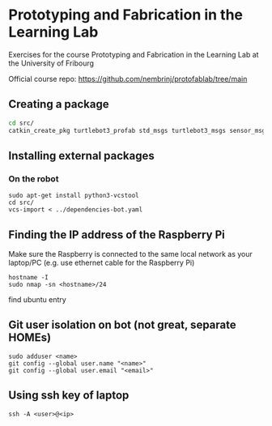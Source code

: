 # Prototyping and Fabrication in the Learning Lab

Exercises for the course Prototyping and Fabrication in the Learning Lab at the University of Fribourg

Official course repo: https://github.com/nembrinj/protofablab/tree/main

## Creating a package

```bash
cd src/
catkin_create_pkg turtlebot3_profab std_msgs turtlebot3_msgs sensor_msgs geometry_msgs rospy
```

## Installing external packages

### On the robot

```shell
sudo apt-get install python3-vcstool
cd src/
vcs-import < ../dependencies-bot.yaml
```

## Finding the IP address of the Raspberry Pi

Make sure the Raspberry is connected to the same local network as 
your laptop/PC (e.g. use ethernet cable for the Raspberry Pi)

```shell
hostname -I
sudo nmap -sn <hostname>/24
```
find ubuntu entry
## Git user isolation on bot (not great, separate HOMEs)

```shell
sudo adduser <name>
git config --global user.name "<name>"
git config --global user.email "<email>"
```

## Using ssh key of laptop

```shell
ssh -A <user>@<ip>
```
